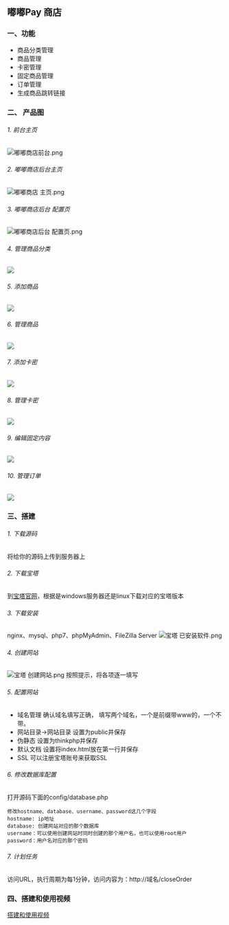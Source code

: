 ## 嘟嘟Pay 商店
### 一、功能
- 商品分类管理
- 商品管理
- 卡密管理
- 固定商品管理
- 订单管理
- 生成商品跳转链接
### 二、 产品图
###### 1. 前台主页
![嘟嘟商店前台.png](http://ww1.sinaimg.cn/large/005U6dysly1gj3uodrou6j30vm0pzwg3.jpg)
###### 2. 嘟嘟商店后台主页
![嘟嘟商店 主页.png](http://ww1.sinaimg.cn/large/005U6dysly1gj3uhdcbw5j31h80q074x.jpg)
###### 3. 嘟嘟商店后台 配置页
![嘟嘟商店后台 配置页.png](http://ww1.sinaimg.cn/large/005U6dysly1gj3uuz9wtbj31h30pzq3w.jpg)
###### 4. 管理商品分类
![](http://ww1.sinaimg.cn/large/005U6dysly1gj3wflg9ifj31gy0po74n.jpg)
###### 5. 添加商品
![](http://ww1.sinaimg.cn/large/005U6dysly1gj3wflqeojj31h80puq3h.jpg)
###### 6. 管理商品
![](http://ww1.sinaimg.cn/large/005U6dysly1gj3wflboxqj31gx0pugmh.jpg)
###### 7. 添加卡密
![](http://ww1.sinaimg.cn/large/005U6dysly1gj3wflb79qj31h90pv3yv.jpg)
###### 8. 管理卡密
![](http://ww1.sinaimg.cn/large/005U6dysly1gj3wflbxb4j31gx0ptjsv.jpg)
###### 9. 编辑固定内容
![](http://ww1.sinaimg.cn/large/005U6dysly1gj3wflc801j31h40pwglz.jpg)
###### 10. 管理订单
![](http://ww1.sinaimg.cn/large/005U6dysly1gj3wflced1j31h40pvwh2.jpg)

###  三、搭建
###### 1. 下载源码
将给你的源码上传到服务器上
###### 2. 下载宝塔
到[宝塔官网](https://www.bt.cn/)，根据是windows服务器还是linux下载对应的宝塔版本
###### 3. 下载安装
nginx、mysql、php7、phpMyAdmin、FileZilla Server
![宝塔  已安装软件.png](http://ww1.sinaimg.cn/large/005U6dysly1gj3yze6ng2j31bw0pgaci.jpg)
###### 4. 创建网站
![宝塔  创建网站.png](http://ww1.sinaimg.cn/large/005U6dysly1gj43b8u5poj30hu0jkmxu.jpg)
按照提示，将各项逐一填写
###### 5. 配置网站
- 域名管理 确认域名填写正确， 填写两个域名，一个是前缀带www的，一个不带。
- 网站目录->网站目录 设置为public并保存
- 伪静态 设置为thinkphp并保存
- 默认文档 设置将index.html放在第一行并保存
- SSL 可以注册宝塔账号来获取SSL
###### 6. 修改数据库配置
打开源码下面的config/database.php
```
修改hostname、database、username、password这几个字段
hostname: ip地址
database: 创建网站对应的那个数据库
username：可以使用创建网站时同时创建的那个用户名，也可以使用root用户
password：用户名对应的那个密码
```
###### 7. 计划任务
访问URL，执行周期为每1分钟，访问内容为：http://域名/closeOrder

### 四、搭建和使用视频
[搭建和使用视频](https://www.bilibili.com/video/BV1Xi4y177U9?p=2)